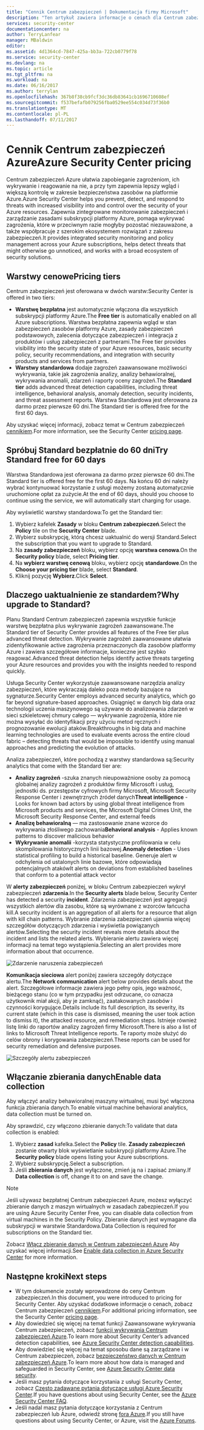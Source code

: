 ```yaml
---
title: "Cennik Centrum zabezpieczeń | Dokumentacja firmy Microsoft"
description: "Ten artykuł zawiera informacje o cenach dla Centrum zabezpieczeń Azure."
services: security-center
documentationcenter: na
author: TerryLanfear
manager: MBaldwin
editor: 
ms.assetid: 4d1364cd-7847-425a-bb3a-722cb0779f78
ms.service: security-center
ms.devlang: na
ms.topic: article
ms.tgt_pltfrm: na
ms.workload: na
ms.date: 06/16/2017
ms.author: terrylan
ms.openlocfilehash: 367b8f38cb9fcf3dc36db83641cb1696710608ef
ms.sourcegitcommit: f537befafb079256fba0529ee554c034d73f36b0
ms.translationtype: MT
ms.contentlocale: pl-PL
ms.lasthandoff: 07/11/2017
---
```

# <a name="azure-security-center-pricing"></a><span data-ttu-id="2ef16-103">Cennik Centrum zabezpieczeń Azure</span><span class="sxs-lookup"><span data-stu-id="2ef16-103">Azure Security Center pricing</span></span>
<span data-ttu-id="2ef16-104">Centrum zabezpieczeń Azure ułatwia zapobieganie zagrożeniom, ich wykrywanie i reagowanie na nie, a przy tym zapewnia lepszy wgląd i większą kontrolę w zakresie bezpieczeństwa zasobów na platformie Azure.</span><span class="sxs-lookup"><span data-stu-id="2ef16-104">Azure Security Center helps you prevent, detect, and respond to threats with increased visibility into and control over the security of your Azure resources.</span></span> <span data-ttu-id="2ef16-105">Zapewnia zintegrowane monitorowanie zabezpieczeń i zarządzanie zasadami subskrypcji platformy Azure, pomaga wykrywać zagrożenia, które w przeciwnym razie mogłyby pozostać niezauważone, a także współpracuje z szerokim ekosystemem rozwiązań z zakresu zabezpieczeń.</span><span class="sxs-lookup"><span data-stu-id="2ef16-105">It provides integrated security monitoring and policy management across your Azure subscriptions, helps detect threats that might otherwise go unnoticed, and works with a broad ecosystem of security solutions.</span></span>

## <a name="pricing-tiers"></a><span data-ttu-id="2ef16-106">Warstwy cenowe</span><span class="sxs-lookup"><span data-stu-id="2ef16-106">Pricing tiers</span></span>
<span data-ttu-id="2ef16-107">Centrum zabezpieczeń jest oferowana w dwóch warstw:</span><span class="sxs-lookup"><span data-stu-id="2ef16-107">Security Center is offered in two tiers:</span></span>

* <span data-ttu-id="2ef16-108">**Warstwę bezpłatna** jest automatycznie włączona dla wszystkich subskrypcji platformy Azure.</span><span class="sxs-lookup"><span data-stu-id="2ef16-108">The **Free tier** is automatically enabled on all Azure subscriptions.</span></span> <span data-ttu-id="2ef16-109">Warstwa bezpłatna zapewnia wgląd w stan zabezpieczeń zasobów platformy Azure, zasady zabezpieczeń podstawowych, zalecenia dotyczące zabezpieczeń i integracja z produktów i usług zabezpieczeń z partnerami.</span><span class="sxs-lookup"><span data-stu-id="2ef16-109">The Free tier provides visibility into the security state of your Azure resources, basic security policy, security recommendations, and integration with security products and services from partners.</span></span>
* <span data-ttu-id="2ef16-110">**Warstwy standardowa** dodaje zagrożeń zaawansowane możliwości wykrywania, takie jak zagrożenia analizy, analizy behawioralnej, wykrywania anomalii, zdarzeń i raporty oceny zagrożeń.</span><span class="sxs-lookup"><span data-stu-id="2ef16-110">The **Standard tier** adds advanced threat detection capabilities, including threat intelligence, behavioral analysis, anomaly detection, security incidents, and threat assessment reports.</span></span> <span data-ttu-id="2ef16-111">Warstwa Standardowa jest oferowana za darmo przez pierwsze 60 dni.</span><span class="sxs-lookup"><span data-stu-id="2ef16-111">The Standard tier is offered free for the first 60 days.</span></span>

<span data-ttu-id="2ef16-112">Aby uzyskać więcej informacji, zobacz temat w Centrum zabezpieczeń [cennikiem](https://azure.microsoft.com/pricing/details/security-center/).</span><span class="sxs-lookup"><span data-stu-id="2ef16-112">For more information, see the Security Center [pricing page](https://azure.microsoft.com/pricing/details/security-center/).</span></span>

## <a name="try-standard-free-for-60-days"></a><span data-ttu-id="2ef16-113">Spróbuj Standard bezpłatnie do 60 dni</span><span class="sxs-lookup"><span data-stu-id="2ef16-113">Try Standard free for 60 days</span></span>
<span data-ttu-id="2ef16-114">Warstwa Standardowa jest oferowana za darmo przez pierwsze 60 dni.</span><span class="sxs-lookup"><span data-stu-id="2ef16-114">The Standard tier is offered free for the first 60 days.</span></span> <span data-ttu-id="2ef16-115">Na końcu 60 dni należy wybrać kontynuować korzystanie z usługi możemy zostaną automatycznie uruchomione opłat za zużycie.</span><span class="sxs-lookup"><span data-stu-id="2ef16-115">At the end of 60 days, should you choose to continue using the service, we will automatically start charging for usage.</span></span>

<span data-ttu-id="2ef16-116">Aby wyświetlić warstwy standardowa:</span><span class="sxs-lookup"><span data-stu-id="2ef16-116">To get the Standard tier:</span></span>

1. <span data-ttu-id="2ef16-117">Wybierz kafelek **Zasady** w bloku **Centrum zabezpieczeń**.</span><span class="sxs-lookup"><span data-stu-id="2ef16-117">Select the **Policy** tile on the **Security Center** blade.</span></span>
2. <span data-ttu-id="2ef16-118">Wybierz subskrypcję, którą chcesz uaktualnić do wersji Standard.</span><span class="sxs-lookup"><span data-stu-id="2ef16-118">Select the subscription that you want to upgrade to Standard.</span></span>
3. <span data-ttu-id="2ef16-119">Na **zasady zabezpieczeń** bloku, wybierz opcję **warstwa cenowa**.</span><span class="sxs-lookup"><span data-stu-id="2ef16-119">On the **Security policy** blade, select **Pricing tier**.</span></span>
4. <span data-ttu-id="2ef16-120">Na **wybierz warstwę cenową** bloku, wybierz opcję **standardowe**.</span><span class="sxs-lookup"><span data-stu-id="2ef16-120">On the **Choose your pricing tier** blade, select **Standard**.</span></span>
5. <span data-ttu-id="2ef16-121">Kliknij pozycję **Wybierz**.</span><span class="sxs-lookup"><span data-stu-id="2ef16-121">Click **Select**.</span></span>


## <a name="why-upgrade-to-standard"></a><span data-ttu-id="2ef16-122">Dlaczego uaktualnienie ze standardem?</span><span class="sxs-lookup"><span data-stu-id="2ef16-122">Why upgrade to Standard?</span></span>
<span data-ttu-id="2ef16-123">Planu Standard Centrum zabezpieczeń zapewnia wszystkie funkcje warstwę bezpłatna plus wykrywanie zagrożeń zaawansowane.</span><span class="sxs-lookup"><span data-stu-id="2ef16-123">The Standard tier of Security Center provides all features of the Free tier plus advanced threat detection.</span></span> <span data-ttu-id="2ef16-124">Wykrywanie zagrożeń zaawansowane ułatwia zidentyfikowanie active zagrożenia przeznaczonych dla zasobów platformy Azure i zawiera szczegółowe informacje, konieczne jest szybko reagować.</span><span class="sxs-lookup"><span data-stu-id="2ef16-124">Advanced threat detection helps identify active threats targeting your Azure resources and provides you with the insights needed to respond quickly.</span></span>

<span data-ttu-id="2ef16-125">Usługa Security Center wykorzystuje zaawansowane narzędzia analizy zabezpieczeń, które wykraczają daleko poza metody bazujące na sygnaturze.</span><span class="sxs-lookup"><span data-stu-id="2ef16-125">Security Center employs advanced security analytics, which go far beyond signature-based approaches.</span></span> <span data-ttu-id="2ef16-126">Osiągnięć w danych big data oraz technologii uczenia maszynowego są używane do analizowania zdarzeń w sieci szkieletowej chmury całego — wykrywanie zagrożenia, które nie można wysyłać do identyfikacji przy użyciu metod ręcznych i prognozowanie ewolucji ataków.</span><span class="sxs-lookup"><span data-stu-id="2ef16-126">Breakthroughs in big data and machine learning technologies are used to evaluate events across the entire cloud fabric – detecting threats that would be impossible to identify using manual approaches and predicting the evolution of attacks.</span></span>

<span data-ttu-id="2ef16-127">Analiza zabezpieczeń, które pochodzą z warstwy standardowa są:</span><span class="sxs-lookup"><span data-stu-id="2ef16-127">Security analytics that come with the Standard tier are:</span></span>

* <span data-ttu-id="2ef16-128">**Analizy zagrożeń** -szuka znanych nieupoważnione osoby za pomocą globalnej analizy zagrożeń z produktów firmy Microsoft i usług, jednostki ds. przestępstw cyfrowych firmy Microsoft, Microsoft Security Response Center i zewnętrznych źródeł danych</span><span class="sxs-lookup"><span data-stu-id="2ef16-128">**Threat intelligence** - Looks for known bad actors by using global threat intelligence from Microsoft products and services, the Microsoft Digital Crimes Unit, the Microsoft Security Response Center, and external feeds</span></span>
* <span data-ttu-id="2ef16-129">**Analizę behawioralną** — ma zastosowanie znane wzorce do wykrywania złośliwego zachowania</span><span class="sxs-lookup"><span data-stu-id="2ef16-129">**Behavioral analysis** - Applies known patterns to discover malicious behavior</span></span>
* <span data-ttu-id="2ef16-130">**Wykrywanie anomalii** -korzysta statystyczne profilowania w celu skompilowania historycznych linii bazowej.</span><span class="sxs-lookup"><span data-stu-id="2ef16-130">**Anomaly detection** - Uses statistical profiling to build a historical baseline.</span></span> <span data-ttu-id="2ef16-131">Generuje alert w odchylenia od ustalonych linie bazowe, które odpowiadają potencjalnych ataków</span><span class="sxs-lookup"><span data-stu-id="2ef16-131">It alerts on deviations from established baselines that conform to a potential attack vector</span></span>

<span data-ttu-id="2ef16-132">W **alerty zabezpieczeń** poniżej, w bloku Centrum zabezpieczeń wykrył zabezpieczeń **zdarzenia**.</span><span class="sxs-lookup"><span data-stu-id="2ef16-132">In the **Security alerts** blade below, Security Center has detected a security **incident**.</span></span> <span data-ttu-id="2ef16-133">Zdarzenia zabezpieczeń jest agregacji wszystkich alertów dla zasobu, które są wyrównane z wzorców łańcucha kill.</span><span class="sxs-lookup"><span data-stu-id="2ef16-133">A security incident is an aggregation of all alerts for a resource that align with kill chain patterns.</span></span> <span data-ttu-id="2ef16-134">Wybranie zdarzenia zabezpieczeń ujawnia więcej szczegółów dotyczących zdarzenia i wyświetla powiązanych alertów.</span><span class="sxs-lookup"><span data-stu-id="2ef16-134">Selecting the security incident reveals more details about the incident and lists the related alerts.</span></span> <span data-ttu-id="2ef16-135">Wybieranie alertu zawiera więcej informacji na temat tego wystąpienia.</span><span class="sxs-lookup"><span data-stu-id="2ef16-135">Selecting an alert provides more information about that occurrence.</span></span>

![Zdarzenie naruszenia zabezpieczeń][2]

<span data-ttu-id="2ef16-137">**Komunikacja sieciowa** alert poniżej zawiera szczegóły dotyczące alertu.</span><span class="sxs-lookup"><span data-stu-id="2ef16-137">The **Network communication** alert below provides details about the alert.</span></span> <span data-ttu-id="2ef16-138">Szczegółowe informacje zawiera jego pełny opis, jego ważność, bieżącego stanu (co w tym przypadku jest odrzucane, co oznacza użytkownik miał akcji, aby je zamknąć), zaatakowanych zasobów i czynności korygujące.</span><span class="sxs-lookup"><span data-stu-id="2ef16-138">Details include its full description, its severity, its current state (which in this case is dismissed, meaning the user took action to dismiss it), the attacked resource, and remediation steps.</span></span> <span data-ttu-id="2ef16-139">Istnieje również listę linki do raportów analizy zagrożeń firmy Microsoft.</span><span class="sxs-lookup"><span data-stu-id="2ef16-139">There is also a list of links to Microsoft Threat Intelligence reports.</span></span> <span data-ttu-id="2ef16-140">Te raporty może służyć do celów obrony i korygowania zabezpieczeń.</span><span class="sxs-lookup"><span data-stu-id="2ef16-140">These reports can be used for security remediation and defensive purposes.</span></span>

![Szczegóły alertu zabezpieczeń][3]

## <a name="enable-data-collection"></a><span data-ttu-id="2ef16-142">Włączanie zbierania danych</span><span class="sxs-lookup"><span data-stu-id="2ef16-142">Enable data collection</span></span>
<span data-ttu-id="2ef16-143">Aby włączyć analizy behawioralnej maszyny wirtualnej, musi być włączona funkcja zbierania danych.</span><span class="sxs-lookup"><span data-stu-id="2ef16-143">To enable virtual machine behavioral analytics, data collection must be turned on.</span></span>

<span data-ttu-id="2ef16-144">Aby sprawdzić, czy włączono zbieranie danych:</span><span class="sxs-lookup"><span data-stu-id="2ef16-144">To validate that data collection is enabled:</span></span>

1. <span data-ttu-id="2ef16-145">Wybierz **zasad** kafelka.</span><span class="sxs-lookup"><span data-stu-id="2ef16-145">Select the **Policy** tile.</span></span> <span data-ttu-id="2ef16-146">**Zasady zabezpieczeń** zostanie otwarty blok wyświetlanie subskrypcji platformy Azure.</span><span class="sxs-lookup"><span data-stu-id="2ef16-146">The **Security policy** blade opens listing your Azure subscriptions.</span></span>
2. <span data-ttu-id="2ef16-147">Wybierz subskrypcję.</span><span class="sxs-lookup"><span data-stu-id="2ef16-147">Select a subscription.</span></span>
3. <span data-ttu-id="2ef16-148">Jeśli **zbierania danych** jest wyłączone, zmień ją na i zapisać zmiany.</span><span class="sxs-lookup"><span data-stu-id="2ef16-148">If **Data collection** is off, change it to on and save the change.</span></span>

> [!NOTE]
> <span data-ttu-id="2ef16-149">Jeśli używasz bezpłatnej Centrum zabezpieczeń Azure, możesz wyłączyć zbieranie danych z maszyn wirtualnych w zasadach zabezpieczeń.</span><span class="sxs-lookup"><span data-stu-id="2ef16-149">If you are using Azure Security Center Free, you can disable data collection from virtual machines in the Security Policy.</span></span> <span data-ttu-id="2ef16-150">Zbieranie danych jest wymagane dla subskrypcji w warstwie Standardowa.</span><span class="sxs-lookup"><span data-stu-id="2ef16-150">Data Collection is required for subscriptions on the Standard tier.</span></span>
>
>

<span data-ttu-id="2ef16-151">Zobacz [Włącz zbieranie danych w Centrum zabezpieczeń Azure](security-center-enable-data-collection.md) Aby uzyskać więcej informacji.</span><span class="sxs-lookup"><span data-stu-id="2ef16-151">See [Enable data collection in Azure Security Center](security-center-enable-data-collection.md) for more information.</span></span>

## <a name="next-steps"></a><span data-ttu-id="2ef16-152">Następne kroki</span><span class="sxs-lookup"><span data-stu-id="2ef16-152">Next steps</span></span>
* <span data-ttu-id="2ef16-153">W tym dokumencie zostały wprowadzone do ceny Centrum zabezpieczeń.</span><span class="sxs-lookup"><span data-stu-id="2ef16-153">In this document, you were introduced to pricing for Security Center.</span></span> <span data-ttu-id="2ef16-154">Aby uzyskać dodatkowe informacje o cenach, zobacz Centrum zabezpieczeń [cennikiem](https://azure.microsoft.com/pricing/details/security-center/).</span><span class="sxs-lookup"><span data-stu-id="2ef16-154">For additional pricing information, see the Security Center [pricing page](https://azure.microsoft.com/pricing/details/security-center/).</span></span>
* <span data-ttu-id="2ef16-155">Aby dowiedzieć się więcej na temat funkcji Zaawansowane wykrywania Centrum zabezpieczeń, zobacz [funkcji wykrywania Centrum zabezpieczeń Azure](security-center-detection-capabilities.md).</span><span class="sxs-lookup"><span data-stu-id="2ef16-155">To learn more about Security Center’s advanced detection capabilities, see [Azure Security Center detection capabilities](security-center-detection-capabilities.md).</span></span>
* <span data-ttu-id="2ef16-156">Aby dowiedzieć się więcej na temat sposobu dane są zarządzane i w Centrum zabezpieczeń, zobacz [bezpieczeństwo danych w Centrum zabezpieczeń Azure](security-center-data-security.md).</span><span class="sxs-lookup"><span data-stu-id="2ef16-156">To learn more about how data is managed and safeguarded in Security Center, see [Azure Security Center data security](security-center-data-security.md).</span></span>
* <span data-ttu-id="2ef16-157">Jeśli masz pytania dotyczące korzystania z usługi Security Center, zobacz [Często zadawane pytania dotyczące usługi Azure Security Center](security-center-faq.md).</span><span class="sxs-lookup"><span data-stu-id="2ef16-157">If you have questions about using Security Center, see the [Azure Security Center FAQ](security-center-faq.md).</span></span>
* <span data-ttu-id="2ef16-158">Jeśli nadal masz pytania dotyczące korzystania z Centrum zabezpieczeń lub Azure, odwiedź stronę [fora Azure](https://social.msdn.microsoft.com/Forums/home?forum=AzureSecurityCenter&filter=alltypes&sort=lastpostdesc).</span><span class="sxs-lookup"><span data-stu-id="2ef16-158">If you still have questions about using Security Center, or Azure, visit the [Azure Forums](https://social.msdn.microsoft.com/Forums/home?forum=AzureSecurityCenter&filter=alltypes&sort=lastpostdesc).</span></span>

<!--Image references-->
[1]: ./media/security-center-pricing/standard.png
[2]: ./media/security-center-pricing/incident.png
[3]: ./media/security-center-pricing/network-alert.png
